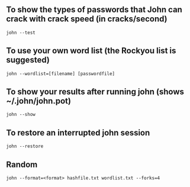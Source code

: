 ## To show the types of passwords that John can crack with crack speed (in cracks/second)

```
john --test
```

## To use your own word list (the Rockyou list is suggested)

```
john --wordlist=[filename] [passwordfile]
```

## To show your results after running john (shows ~/.john/john.pot)

```
john --show
```

## To restore an interrupted john session

```
john --restore
```

## Random
```
john --format=<format> hashfile.txt wordlist.txt --forks=4
```